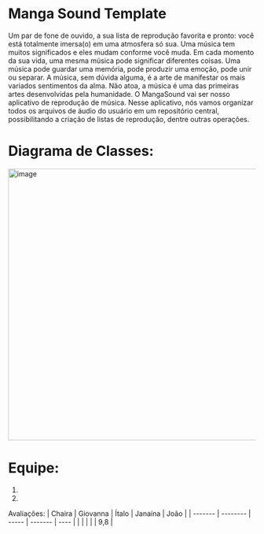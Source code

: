 # Manga Sound Template

Um par de fone de ouvido, a sua lista de reprodução favorita e pronto: você está totalmente imersa(o) em uma atmosfera só sua. Uma música tem muitos significados e eles mudam conforme você muda. Em cada momento da sua vida, uma mesma música pode significar diferentes coisas. Uma música pode guardar uma memória, pode produzir uma emoção, pode unir ou separar. A música, sem dúvida alguma, é a arte de manifestar os mais variados sentimentos da alma. Não atoa, a música é uma das primeiras artes desenvolvidas pela humanidade. O MangaSound vai ser nosso aplicativo de reprodução de música. Nesse aplicativo, nós vamos organizar todos os arquivos de áudio do usuário em um repositório central, possibilitando a criação de listas de reprodução, dentre outras operações. 

# Diagrama de Classes: 

<img width="552" alt="image" src="https://github.com/user-attachments/assets/9873181b-511f-42d9-8cf5-5d5966515634" />


# Equipe: <nome-da-equipe>
1. <Nome de fulano>
2. <Nome de fulana>

Avaliações:
| Chaira  | Giovanna | Ítalo | Janaína | João |
| ------- | -------- | ----- | ------- | ---- |
|         |          |       |         |  9,8 |
